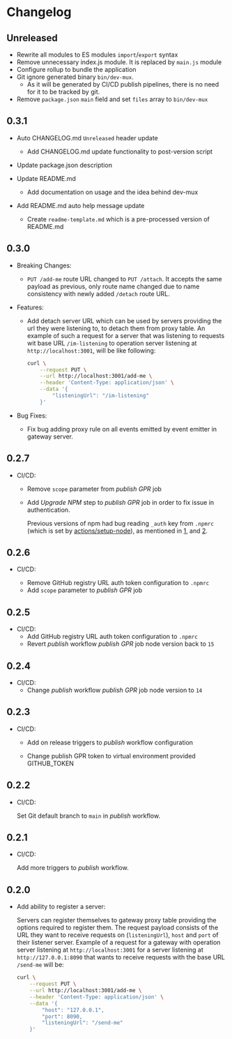 # Changelog

## Unreleased

- Rewrite all modules to ES modules `import`/`export` syntax
- Remove unnecessary index.js module. It is replaced by `main.js` module
- Configure rollup to bundle the application
- Git ignore generated binary `bin/dev-mux`.
  - As it will be generated by CI/CD publish pipelines, there is no need for it to be tracked by git.
- Remove `package.json` `main` field and set `files` array to `bin/dev-mux`

## 0.3.1

- Auto CHANGELOG.md `Unreleased` header update

  - Add CHANGELOG.md update functionality to post-version script

- Update package.json description

- Update README.md

  - Add documentation on usage and the idea behind dev-mux

- Add README.md auto help message update

  - Create `readme-template.md` which is a pre-processed version of README.md

## 0.3.0

- Breaking Changes:

  - `PUT /add-me` route URL changed to `PUT /attach`. It accepts the same payload as previous, only route name changed due to name consistency with newly added `/detach` route URL.

- Features:

  - Add detach server URL which can be used by servers providing the url they were listening to, to detach them from proxy table. An example of such a request for a server that was listening to requests wit base URL `/im-listening` to operation server listening at `http://localhost:3001`, will be like following:

    ```sh
    curl \
        --request PUT \
        --url http://localhost:3001/add-me \
        --header 'Content-Type: application/json' \
        --data '{
            "listeningUrl": "/im-listening"
        }'
    ```

- Bug Fixes:

  - Fix bug adding proxy rule on all events emitted by event emitter in gateway server.

## 0.2.7

- CI/CD:

  - Remove `scope` parameter from _publish GPR_ job
  - Add _Upgrade NPM_ step to _publish GPR_ job in order to fix issue in authentication.

    Previous versions of npm had bug reading `_auth` key from `.npmrc` (which is set by [actions/setup-node](https://github.com/actions/setup-node)), as mentioned in [1](https://github.com/actions/setup-node/issues/213#issuecomment-752095615), and [2](https://github.com/npm/cli/issues/2300).

## 0.2.6

- CI/CD:

  - Remove GitHub registry URL auth token configuration to `.npmrc`
  - Add `scope` parameter to _publish GPR_ job

## 0.2.5

- CI/CD:
  - Add GitHub registry URL auth token configuration to `.npmrc`
  - Revert _publish_ workflow _publish GPR_ job node version back to `15`

## 0.2.4

- CI/CD:
  - Change _publish_ workflow _publish GPR_ job node version to `14`

## 0.2.3

- CI/CD:

  - Add on release triggers to _publish_ workflow configuration

  - Change publish GPR token to virtual environment provided GITHUB_TOKEN

## 0.2.2

- CI/CD:

  Set Git default branch to `main` in _publish_ workflow.

## 0.2.1

- CI/CD:

  Add more triggers to _publish_ workflow.

## 0.2.0

- Add ability to register a server:

  Servers can register themselves to gateway proxy table providing the options required to register them. The request payload consists of the URL they want to receive requests on (`listeningUrl`), `host` and `port` of their listener server. Example of a request for a gateway with operation server listening at `http://localhost:3001` for a server listening at `http://127.0.0.1:8090` that wants to receive requests with the base URL `/send-me` will be:

  ```sh
  curl \
      --request PUT \
      --url http://localhost:3001/add-me \
      --header 'Content-Type: application/json' \
      --data '{
          "host": "127.0.0.1",
          "port": 8090,
          "listeningUrl": "/send-me"
      }'
  ```
